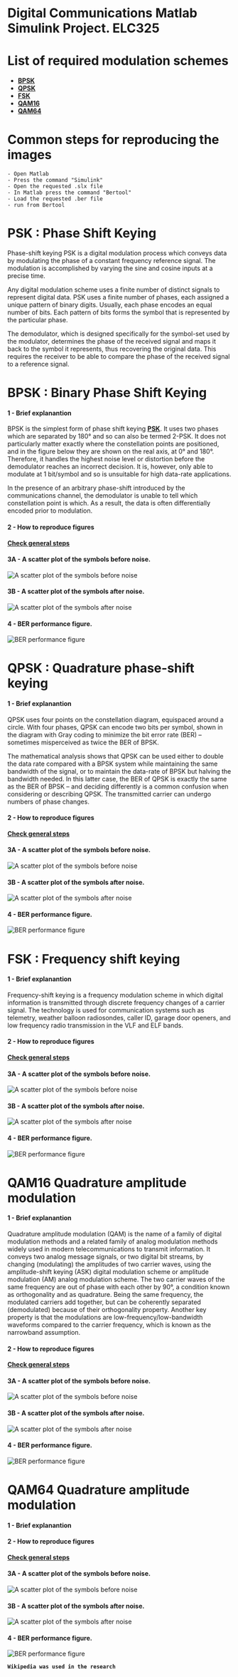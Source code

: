 # Digital Communications Matlab Simulink Project. ELC325

# List of required modulation schemes
- **[BPSK](#BPSK-:-Binary-Phase-Shift-Keying)**
- **[QPSK](#QPSK-:-Quadrature-phase-shift-keying)**
- **[FSK](#FSK-:-Frequency-shift-keying)**
- **[QAM16](#QAM16-Quadrature-amplitude-modulation)**
- **[QAM64](#QAM64-Quadrature-amplitude-modulation)**

# Common steps for reproducing the images
    - Open Matlab
    - Press the command "Simulink"
    - Open the requested .slx file
    - In Matlab press the command "Bertool"
    - Load the requested .ber file
    - run from Bertool 

# PSK : Phase Shift Keying
Phase-shift keying PSK is a digital modulation process which conveys data by modulating the phase of a constant frequency reference signal. The modulation is accomplished by varying the sine and cosine inputs at a precise time.

Any digital modulation scheme uses a finite number of distinct signals to represent digital data. PSK uses a finite number of phases, each assigned a unique pattern of binary digits. Usually, each phase encodes an equal number of bits. Each pattern of bits forms the symbol that is represented by the particular phase.

The demodulator, which is designed specifically for the symbol-set used by the modulator, determines the phase of the received signal and maps it back to the symbol it represents, thus recovering the original data. This requires the receiver to be able to compare the phase of the received signal to a reference signal.

# BPSK : Binary Phase Shift Keying
#### 1 - Brief explanantion
BPSK is the simplest form of phase shift keying **[PSK](#PSK-:-Phase-Shift-Keying)**. It uses two phases which are separated by 180° and so can also be termed 2-PSK. It does not particularly matter exactly where the constellation points are positioned, and in the figure below they are shown on the real axis, at 0° and 180°. Therefore, it handles the highest noise level or distortion before the demodulator reaches an incorrect decision. It is, however, only able to modulate at 1 bit/symbol and so is unsuitable for high data-rate applications.

In the presence of an arbitrary phase-shift introduced by the communications channel, the demodulator is unable to tell which constellation point is which. As a result, the data is often differentially encoded prior to modulation.

#### 2 - How to reproduce figures
**[Check general steps](#Common-steps-for-reproducing-the-images)**

#### 3A - A scatter plot of the symbols before noise.
![A scatter plot of the symbols before noise](BPSK\afterModulator.PNG)
#### 3B - A scatter plot of the symbols after noise.
![A scatter plot of the symbols after noise](BPSK\AfterChannelEbNo10.PNG)
#### 4 - BER performance figure.
![BER performance figure](BPSK\Ber.png)


# QPSK : Quadrature phase-shift keying
#### 1 - Brief explanantion
QPSK uses four points on the constellation diagram, equispaced around a circle. With four phases, QPSK can encode two bits per symbol, shown in the diagram with Gray coding to minimize the bit error rate (BER) – sometimes misperceived as twice the BER of BPSK.

The mathematical analysis shows that QPSK can be used either to double the data rate compared with a BPSK system while maintaining the same bandwidth of the signal, or to maintain the data-rate of BPSK but halving the bandwidth needed. In this latter case, the BER of QPSK is exactly the same as the BER of BPSK – and deciding differently is a common confusion when considering or describing QPSK. The transmitted carrier can undergo numbers of phase changes.

#### 2 - How to reproduce figures
**[Check general steps](#Common-steps-for-reproducing-the-images)**

#### 3A - A scatter plot of the symbols before noise.
![A scatter plot of the symbols before noise](QPSK\BeforeChannel.PNG)
#### 3B - A scatter plot of the symbols after noise.
![A scatter plot of the symbols after noise](QPSK\AfterChannel.PNG)
#### 4 - BER performance figure.
![BER performance figure](QPSK\Ber.png)


# FSK : Frequency shift keying
#### 1 - Brief explanantion
Frequency-shift keying is a frequency modulation scheme in which digital information is transmitted through discrete frequency changes of a carrier signal. The technology is used for communication systems such as telemetry, weather balloon radiosondes, caller ID, garage door openers, and low frequency radio transmission in the VLF and ELF bands. 

#### 2 - How to reproduce figures
**[Check general steps](#Common-steps-for-reproducing-the-images)**

#### 3A - A scatter plot of the symbols before noise.
![A scatter plot of the symbols before noise](FSK\BeforeChannel.PNG)
#### 3B - A scatter plot of the symbols after noise.
![A scatter plot of the symbols after noise](FSK\AfterChannel.PNG)
#### 4 - BER performance figure.
![BER performance figure](FSK\Ber.png)

# QAM16 Quadrature amplitude modulation
#### 1 - Brief explanantion
Quadrature amplitude modulation (QAM) is the name of a family of digital modulation methods and a related family of analog modulation methods widely used in modern telecommunications to transmit information. It conveys two analog message signals, or two digital bit streams, by changing (modulating) the amplitudes of two carrier waves, using the amplitude-shift keying (ASK) digital modulation scheme or amplitude modulation (AM) analog modulation scheme. The two carrier waves of the same frequency are out of phase with each other by 90°, a condition known as orthogonality and as quadrature. Being the same frequency, the modulated carriers add together, but can be coherently separated (demodulated) because of their orthogonality property. Another key property is that the modulations are low-frequency/low-bandwidth waveforms compared to the carrier frequency, which is known as the narrowband assumption.

#### 2 - How to reproduce figures
**[Check general steps](#Common-steps-for-reproducing-the-images)**

#### 3A - A scatter plot of the symbols before noise.
![A scatter plot of the symbols before noise](QAM16\BeforeChannel.PNG)
#### 3B - A scatter plot of the symbols after noise.
![A scatter plot of the symbols after noise](QAM16\AfterChannel.PNG)
#### 4 - BER performance figure.
![BER performance figure](QAM16\Ber.png)

# QAM64 Quadrature amplitude modulation
#### 1 - Brief explanantion

#### 2 - How to reproduce figures
**[Check general steps](#Common-steps-for-reproducing-the-images)**

#### 3A - A scatter plot of the symbols before noise.
![A scatter plot of the symbols before noise](QAM64\BeforeChannel.PNG)
#### 3B - A scatter plot of the symbols after noise.
![A scatter plot of the symbols after noise](QAM64\AfterChannel.PNG)
#### 4 - BER performance figure.
![BER performance figure](QAM64\Ber.png)


**`Wikipedia was used in the research`**